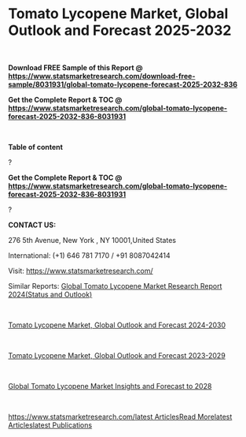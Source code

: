 <h1>Tomato Lycopene Market, Global Outlook and Forecast 2025-2032</h1><br/><p><strong>Download FREE Sample of this Report @ <a href="https://www.statsmarketresearch.com/download-free-sample/8031931/global-tomato-lycopene-forecast-2025-2032-836">https://www.statsmarketresearch.com/download-free-sample/8031931/global-tomato-lycopene-forecast-2025-2032-836</a></strong></p>
 
 
 
 <div><b>Get the Complete Report & TOC @ <a href="https://www.statsmarketresearch.com/global-tomato-lycopene-forecast-2025-2032-836-8031931">https://www.statsmarketresearch.com/global-tomato-lycopene-forecast-2025-2032-836-8031931</a></b></div>
 
 
 
 <p><br />
 
 <b>Table of content</b></p>
 
 
 
 <p>? </p>
 
 
 
 <div><b>Get the Complete Report & TOC @ <a href="https://www.statsmarketresearch.com/global-tomato-lycopene-forecast-2025-2032-836-8031931">https://www.statsmarketresearch.com/global-tomato-lycopene-forecast-2025-2032-836-8031931</a></b></div>
 
 
 
 <p>? </p>
 
 
 
 <p><b>CONTACT US:</b><br />
 
 276 5th Avenue, New York , NY 10001,United States<br />
 
 International: (+1) 646 781 7170 / +91 8087042414<br />
 
 Visit: <a href="https://www.statsmarketresearch.com/">https://www.statsmarketresearch.com/</a><br />
 
 Similar Reports: <a href="https://www.statsmarketresearch.com/global-tomato-lycopene-forecast-2025-2032-836-8031931">Global Tomato Lycopene Market Research Report 2024(Status and Outlook)</a><br />
 
 <br />
 
 <a href="https://www.statsmarketresearch.com/global-tomato-lycopene-forecast-2025-2032-836-8031931">Tomato Lycopene Market, Global Outlook and Forecast 2024-2030</a><br />
 
 <br />
 
 <a href="https://www.statsmarketresearch.com/global-tomato-lycopene-forecast-2025-2032-836-8031931">Tomato Lycopene Market, Global Outlook and Forecast 2023-2029</a><br />
 
 <br />
 
 <a href="https://www.statsmarketresearch.com/global-tomato-lycopene-forecast-2025-2032-836-8031931">Global Tomato Lycopene Market Insights and Forecast to 2028</a><br />
 
 <br />
 
 <a href="https://gyeongbokgung.com">https://www.statsmarketresearch.com/</a><a href="https://hallyeomaritime.com">latest Articles</a><a href="https://jingwansa.com">Read More</a><a href="https://nguoiviet.jp/">latest Articles</a><a href="https://www.intelmarketresearch.com/">latest Publications</a></p>